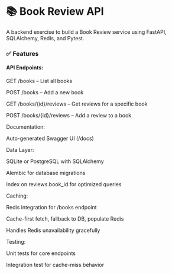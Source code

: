 # 📚 Book Review API 

A backend exercise to build a Book Review service using FastAPI, SQLAlchemy, Redis, and Pytest.

### ✅ Features
#### API Endpoints:

GET /books – List all books

POST /books – Add a new book

GET /books/{id}/reviews – Get reviews for a specific book

POST /books/{id}/reviews – Add a review to a book

Documentation:

Auto-generated Swagger UI (/docs)

Data Layer:

SQLite or PostgreSQL with SQLAlchemy

Alembic for database migrations

Index on reviews.book_id for optimized queries

Caching:

Redis integration for /books endpoint

Cache-first fetch, fallback to DB, populate Redis

Handles Redis unavailability gracefully

Testing:

Unit tests for core endpoints

Integration test for cache-miss behavior

